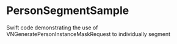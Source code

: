 # PersonSegmentSample
Swift code demonstrating the use of VNGeneratePersonInstanceMaskRequest to individually segment 
